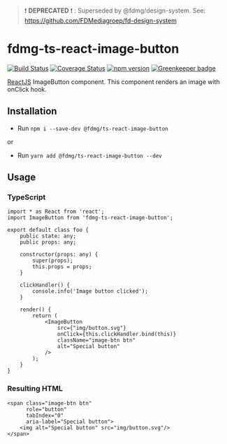 > :exclamation: **DEPRECATED** :exclamation: : Superseded by @fdmg/design-system. See: https://github.com/FDMediagroep/fd-design-system

# fdmg-ts-react-image-button

[![Build Status](https://travis-ci.org/FDMediagroep/fdmg-ts-react-image-button.svg?branch=master)](https://travis-ci.org/FDMediagroep/fdmg-ts-react-image-button)
[![Coverage Status](https://coveralls.io/repos/github/FDMediagroep/fdmg-ts-react-image-button/badge.svg?branch=master)](https://coveralls.io/github/FDMediagroep/fdmg-ts-react-image-button?branch=master)
[![npm version](https://badge.fury.io/js/%40fdmg%2Fts-react-image-button.svg)](https://badge.fury.io/js/%40fdmg%2Fts-react-image-button)
[![Greenkeeper badge](https://badges.greenkeeper.io/FDMediagroep/fdmg-ts-react-image-button.svg)](https://greenkeeper.io/)

[ReactJS](https://reactjs.org/) ImageButton component. This component renders an image with onClick hook.

## Installation
- Run `npm i --save-dev @fdmg/ts-react-image-button`

or

- Run `yarn add @fdmg/ts-react-image-button --dev`

## Usage
### TypeScript
```
import * as React from 'react';
import ImageButton from 'fdmg-ts-react-image-button';

export default class foo {
    public state: any;
    public props: any;

    constructor(props: any) {
        super(props);
        this.props = props;
    }

    clickHandler() {
        console.info('Image button clicked');
    }

    render() {
        return (
            <ImageButton
                src={"img/button.svg"} 
                onClick={this.clickHandler.bind(this)}
                className="image-btn btn"
                alt="Special button"
            />
        );
    }
}
```

### Resulting HTML
```
<span class="image-btn btn"
      role="button"
      tabIndex="0"
      aria-label="Special button">
    <img alt="Special button" src="img/button.svg"/>
</span>
```
